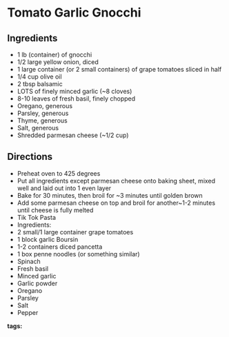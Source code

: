 # Tomato Garlic Gnocchi

## Ingredients

* 1 lb (container) of gnocchi 
* 1/2 large yellow onion, diced
* 1 large container (or 2 small containers) of grape tomatoes sliced in half
* 1/4 cup olive oil
* 2 tbsp balsamic
* LOTS of finely minced garlic (~8 cloves)
* 8-10 leaves of fresh basil, finely chopped 
* Oregano, generous 
* Parsley, generous
* Thyme, generous
* Salt, generous 
* Shredded parmesan cheese (~1/2 cup)

## Directions

* Preheat oven to 425 degrees
* Put all ingredients except parmesan cheese onto baking sheet, mixed well and laid out into 1 even layer
* Bake for 30 minutes, then broil for ~3 minutes until golden brown
* Add some parmesan cheese on top and broil for another~1-2 minutes until cheese is fully melted 
* Tik Tok Pasta
* Ingredients:
* 2 small/1 large container grape tomatoes
* 1 block garlic Boursin
* 1-2 containers diced pancetta 
* 1 box penne noodles (or something similar)
* Spinach
* Fresh basil 
* Minced garlic 
* Garlic powder
* Oregano
* Parsley
* Salt
* Pepper

__tags:__ 
